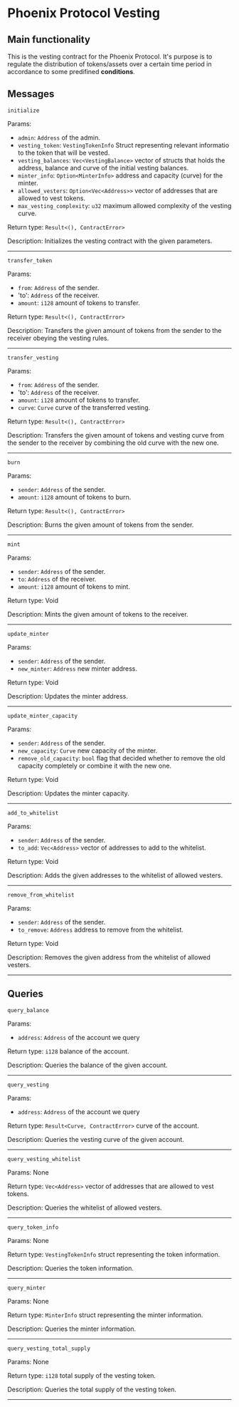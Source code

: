 # Phoenix Protocol Vesting

## Main functionality
This is the vesting contract for the Phoenix Protocol. It's purpose is to regulate the distribution of tokens/assets over 
a certain time period in accordance to some predifined **conditions**.

## Messages

`initialize`

Params:
- `admin`: `Address` of the admin.
- `vesting_token`: `VestingTokenInfo` Struct representing relevant informatio to the token that will be vested.
- `vesting_balances`: `Vec<VestingBalance>` vector of structs that holds the address, balance and curve of the initial vesting balances.
- `minter_info`: `Option<MinterInfo>` address and capacity (curve) for the minter.
- `allowed_vesters`: `Option<Vec<Address>>` vector of addresses that are allowed to vest tokens.
- `max_vesting_complexity`: `u32` maximum allowed complexity of the vesting curve.

Return type:
`Result<(), ContractError>`

Description:
Initializes the vesting contract with the given parameters.

<hr>

`transfer_token`

Params:
- `from`: `Address` of the sender.
- 'to': `Address` of the receiver.
- `amount`: `i128` amount of tokens to transfer.

Return type:
`Result<(), ContractError>`

Description:
Transfers the given amount of tokens from the sender to the receiver obeying the vesting rules.

<hr>

`transfer_vesting`

Params:
- `from`: `Address` of the sender.
- 'to': `Address` of the receiver.
- `amount`: `i128` amount of tokens to transfer.
- `curve`: `Curve` curve of the transferred vesting.

Return type:
`Result<(), ContractError>`

Description:
Transfers the given amount of tokens and vesting curve from the sender to the receiver by combining the old curve with the new one.

<hr>

`burn`

Params:
- `sender`: `Address` of the sender.
- `amount`: `i128` amount of tokens to burn.

Return type:
`Result<(), ContractError>`

Description:
Burns the given amount of tokens from the sender.

<hr>

`mint`

Params:
- `sender`: `Address` of the sender.
- `to`: `Address` of the receiver.
- `amount`: `i128` amount of tokens to mint.

Return type:
Void

Description:
Mints the given amount of tokens to the receiver.

<hr>

`update_minter`

Params:
- `sender`: `Address` of the sender.
- `new_minter`: `Address` new minter address.

Return type:
Void

Description:
Updates the minter address.

<hr>

`update_minter_capacity`

Params:
- `sender`: `Address` of the sender.
- `new_capacity`: `Curve` new capacity of the minter.
- `remove_old_capacity`: `bool` flag that decided whether to remove the old capacity completely or combine it with the new one.

Return type:
Void

Description:
Updates the minter capacity.

<hr>

`add_to_whitelist`

Params:
- `sender`: `Address` of the sender.
- `to_add`: `Vec<Address>` vector of addresses to add to the whitelist.

Return type:
Void

Description:
Adds the given addresses to the whitelist of allowed vesters.

<hr>

`remove_from_whitelist`

Params:
- `sender`: `Address` of the sender.
- `to_remove`: `Address` address to remove from the whitelist.

Return type:
Void

Description:
Removes the given address from the whitelist of allowed vesters.

<hr>

## Queries

`query_balance`

Params:
- `address`: `Address` of the account we query

Return type:
`i128` balance of the account.

Description:
Queries the balance of the given account.

<hr>

`query_vesting`

Params:
- `address`: `Address` of the account we query

Return type:
`Result<Curve, ContractError>` curve of the account.

Description:
Queries the vesting curve of the given account.

<hr>

`query_vesting_whitelist`

Params:
None

Return type:
`Vec<Address>` vector of addresses that are allowed to vest tokens.

Description:
Queries the whitelist of allowed vesters.

<hr>

`query_token_info`

Params:
None

Return type:
`VestingTokenInfo` struct representing the token information.

Description:
Queries the token information.

<hr>

`query_minter`

Params:
None

Return type:
`MinterInfo` struct representing the minter information.

Description:
Queries the minter information.

<hr>

`query_vesting_total_supply`

Params:
None

Return type:
`i128` total supply of the vesting token.

Description:
Queries the total supply of the vesting token.

<hr>